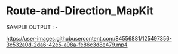 # Route-and-Direction_MapKit

SAMPLE OUTPUT  : -



https://user-images.githubusercontent.com/84556881/125497356-3c532a0d-2da6-42e5-a98a-fe86c3d8e479.mp4

